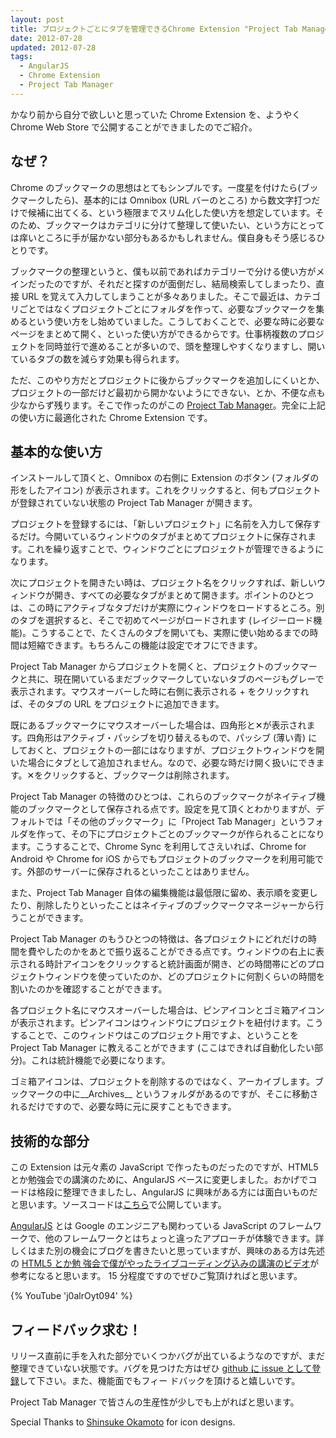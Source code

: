 ```yaml
---           
layout: post
title: プロジェクトごとにタブを管理できるChrome Extension "Project Tab Manager" を公開しました
date: 2012-07-28
updated: 2012-07-28
tags:
  - AngularJS
  - Chrome Extension
  - Project Tab Manager
---
```


かなり前から自分で欲しいと思っていた Chrome Extension を、ようやく Chrome Web Store で公開することができましたのでご紹介。

## なぜ？

Chrome のブックマークの思想はとてもシンプルです。一度星を付けたら(ブックマークしたら)、基本的には Omnibox (URL バーのところ) から数文字打つだけで候補に出てくる、という極限までスリム化した使い方を想定しています。そのため、ブックマークはカテゴリに分けて整理して使いたい、という方にとっては痒いところに手が届かない部分もあるかもしれません。僕自身もそう感じるひとりです。

ブックマークの整理というと、僕も以前であればカテゴリーで分ける使い方がメインだったのですが、それだと探すのが面倒だし、結局検索してしまったり、直接 URL を覚えて入力してしまうことが多々ありました。そこで最近は、カテゴリごとではなくプロジェクトごとにフォルダを作って、必要なブックマークを集めるという使い方をし始めていました。こうしておくことで、必要な時に必要なページをまとめて開く、といった使い方ができるからです。仕事柄複数のプロジェクトを同時並行で進めることが多いので、頭を整理しやすくなりますし、開いているタブの数を減らす効果も得られます。

ただ、このやり方だとプロジェクトに後からブックマークを追加しにくいとか、プロジェクトの一部だけど最初から開かないようにできない、とか、不便な点も少なからず残ります。そこで作ったのがこの [Project Tab Manager](https://chrome.google.com/webstore/detail/iapdnheekciiecjijobcglkcgeckpoia)。完全に上記の使い方に最適化された Chrome Extension です。

## 基本的な使い方

インストールして頂くと、Omnibox の右側に Extension のボタン (フォルダの形をしたアイコン) が表示されます。これをクリックすると、何もプロジェクトが登録されていない状態の Project Tab Manager が開きます。

プロジェクトを登録するには、「新しいプロジェクト」に名前を入力して保存するだけ。今開いているウィンドウのタブがまとめてプロジェクトに保存されます。これを繰り返すことで、ウィンドウごとにプロジェクトが管理できるようになります。

次にプロジェクトを開きたい時は、プロジェクト名をクリックすれば、新しいウィンドウが開き、すべての必要なタブがまとめて開きます。ポイントのひとつは、この時にアクティブなタブだけが実際にウィンドウをロードするところ。別のタブを選択すると、そこで初めてページがロードされます (レイジーロード機能)。こうすることで、たくさんのタブを開いても、実際に使い始めるまでの時間は短縮できます。もちろんこの機能は設定でオフにできます。

Project Tab Manager からプロジェクトを開くと、プロジェクトのブックマークと共に、現在開いているまだブックマークしていないタブのページもグレーで表示されます。マウスオーバーした時に右側に表示される + をクリックすれば、そのタブの URL をプロジェクトに追加できます。

既にあるブックマークにマウスオーバーした場合は、四角形と✕が表示されます。四角形はアクティブ・パッシブを切り替えるもので、パッシブ (薄い青) にしておくと、プロジェクトの一部にはなりますが、プロジェクトウィンドウを開いた場合にタブとして追加されません。なので、必要な時だけ開く扱いにできます。✕をクリックすると、ブックマークは削除されます。

Project Tab Manager の特徴のひとつは、これらのブックマークがネイティブ機能のブックマークとして保存される点です。設定を見て頂くとわかりますが、デフォルトでは「その他のブックマーク」に「Project Tab Manager」というフォルダを作って、その下にプロジェクトごとのブックマークが作られることになります。こうすることで、Chrome Sync を利用してさえいれば、Chrome for Android や Chrome for iOS からでもプロジェクトのブックマークを利用可能です。外部のサーバーに保存されるといったことはありません。

また、Project Tab Manager 自体の編集機能は最低限に留め、表示順を変更したり、削除したりといったことはネイティブのブックマークマネージャーから行うことができます。

Project Tab Manager のもうひとつの特徴は、各プロジェクトにどれだけの時間を費やしたのかをあとで振り返ることができる点です。ウィンドウの右上に表示される時計アイコンをクリックすると統計画面が開き、どの時間帯にどのプロジェクトウィンドウを使っていたのか、どのプロジェクトに何割くらいの時間を割いたのかを確認することができます。

各プロジェクト名にマウスオーバーした場合は、ピンアイコンとゴミ箱アイコンが表示されます。ピンアイコンはウィンドウにプロジェクトを紐付けます。こうすることで、このウィンドウはこのプロジェクト用ですよ、ということを Project Tab Manager に教えることができます (ここはできれば自動化したい部分)。これは統計機能で必要になります。

ゴミ箱アイコンは、プロジェクトを削除するのではなく、アーカイブします。ブックマークの中に__Archives__ というフォルダがあるのですが、そこに移動されるだけですので、必要な時に元に戻すこともできます。  

## 技術的な部分

この Extension は元々素の JavaScript で作ったものだったのですが、HTML5 とか勉強会での講演のために、AngularJS ベースに変更しました。おかげでコードは格段に整理できましたし、AngularJS に興味がある方には面白いものだと思います。ソースコードは<a href="https://github.com/agektmr/ProjectTabManager" target="_blank">こちら</a>で公開しています。

[AngularJS](http://angularjs.org/) とは Google のエンジニアも関わっている JavaScript のフレームワークで、他のフレームワークとはちょっと違ったアプローチが体験できます。詳しくはまた別の機会にブログを書きたいと思っていますが、興味のある方は先述の [HTML5 とか勉 強会で僕がやったライブコーディング込みの講演のビデオ](http://www.youtube.com/watch?v=j0alrOyt094)が参考になると思います。 15 分程度ですのでぜひご覧頂ければと思います。

{% YouTube 'j0alrOyt094' %}

## フィードバック求む！

リリース直前に手を入れた部分でいくつかバグが出ているようなのですが、まだ整理できていない状態です。バグを見つけた方はぜひ [github に issue として登録](https://github.com/agektmr/ProjectTabManager/issues)して下さい。また、機能面でもフィー ドバックを頂けると嬉しいです。

Project Tab Manager で皆さんの生産性が少しでも上がればと思います。

Special Thanks to [Shinsuke Okamoto](https://plus.google.com/111882208792561937432) for icon designs.
